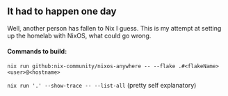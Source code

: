 ## It had to happen one day

Well, another person has fallen to Nix I guess. This is my attempt at setting up the homelab with NixOS, what could go wrong. 

#### Commands to build:
`nix run github:nix-community/nixos-anywhere -- --flake .#<flakeName> <user>@<hostname>`

`nix run '.' --show-trace -- --list-all` (pretty self explanatory)

